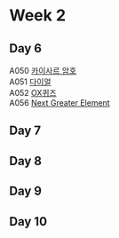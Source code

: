 # Week 2
## Day 6
A050 [카이사르 암호](https://www.acmicpc.net/problem/5598)  
A051 [다이얼](https://www.acmicpc.net/problem/5622)  
A052 [OX퀴즈](https://www.acmicpc.net/problem/8958)  
A056 [Next Greater Element](https://leetcode.com/problems/next-greater-element-i/)  

## Day 7


## Day 8
 

## Day 9


## Day 10
